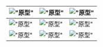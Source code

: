 

| !["原型"](C:\Users\陈钉\Desktop\prototype1.png) | !["原型"](C:\Users\陈钉\Desktop\prototype2.png) | !["原型"](C:\Users\陈钉\Desktop\prototype3.png) |
| ----------------------------------------------- | ----------------------------------------------- | ----------------------------------------------- |
| !["原型"](C:\Users\陈钉\Desktop\prototype4.png) | !["原型"](C:\Users\陈钉\Desktop\prototype5.png) | !["原型"](C:\Users\陈钉\Desktop\prototype6.png) |
| !["原型"](C:\Users\陈钉\Desktop\prototype7.png) | !["原型"](C:\Users\陈钉\Desktop\prototype8.png) | !["原型"](C:\Users\陈钉\Desktop\prototype9.png) |


